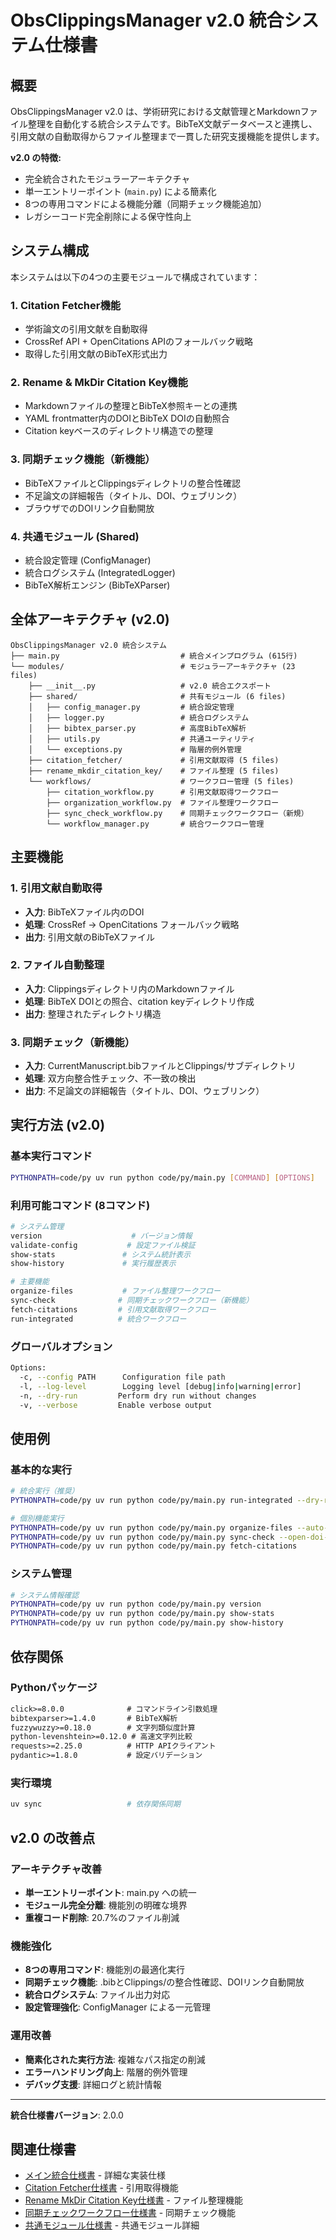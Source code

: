 # ObsClippingsManager v2.0 統合システム仕様書

## 概要
ObsClippingsManager v2.0 は、学術研究における文献管理とMarkdownファイル整理を自動化する統合システムです。BibTeX文献データベースと連携し、引用文献の自動取得からファイル整理まで一貫した研究支援機能を提供します。

**v2.0 の特徴:**
- 完全統合されたモジュラーアーキテクチャ
- 単一エントリーポイント (`main.py`) による簡素化
- 8つの専用コマンドによる機能分離（同期チェック機能追加）
- レガシーコード完全削除による保守性向上

## システム構成

本システムは以下の4つの主要モジュールで構成されています：

### 1. Citation Fetcher機能
- 学術論文の引用文献を自動取得
- CrossRef API + OpenCitations APIのフォールバック戦略
- 取得した引用文献のBibTeX形式出力

### 2. Rename & MkDir Citation Key機能
- Markdownファイルの整理とBibTeX参照キーとの連携
- YAML frontmatter内のDOIとBibTeX DOIの自動照合
- Citation keyベースのディレクトリ構造での整理

### 3. 同期チェック機能（新機能）
- BibTeXファイルとClippingsディレクトリの整合性確認
- 不足論文の詳細報告（タイトル、DOI、ウェブリンク）
- ブラウザでのDOIリンク自動開放

### 4. 共通モジュール (Shared)
- 統合設定管理 (ConfigManager)
- 統合ログシステム (IntegratedLogger)
- BibTeX解析エンジン (BibTeXParser)

## 全体アーキテクチャ (v2.0)

```
ObsClippingsManager v2.0 統合システム
├── main.py                           # 統合メインプログラム (615行)
└── modules/                          # モジュラーアーキテクチャ (23 files)
    ├── __init__.py                   # v2.0 統合エクスポート
    ├── shared/                       # 共有モジュール (6 files)
    │   ├── config_manager.py         # 統合設定管理
    │   ├── logger.py                 # 統合ログシステム
    │   ├── bibtex_parser.py          # 高度BibTeX解析
    │   ├── utils.py                  # 共通ユーティリティ
    │   └── exceptions.py             # 階層的例外管理
    ├── citation_fetcher/             # 引用文献取得 (5 files)
    ├── rename_mkdir_citation_key/    # ファイル整理 (5 files)
    └── workflows/                    # ワークフロー管理 (5 files)
        ├── citation_workflow.py      # 引用文献取得ワークフロー
        ├── organization_workflow.py  # ファイル整理ワークフロー
        ├── sync_check_workflow.py    # 同期チェックワークフロー（新規）
        └── workflow_manager.py       # 統合ワークフロー管理
```

## 主要機能

### 1. 引用文献自動取得
- **入力**: BibTeXファイル内のDOI
- **処理**: CrossRef → OpenCitations フォールバック戦略
- **出力**: 引用文献のBibTeXファイル

### 2. ファイル自動整理
- **入力**: Clippingsディレクトリ内のMarkdownファイル
- **処理**: BibTeX DOIとの照合、citation keyディレクトリ作成
- **出力**: 整理されたディレクトリ構造

### 3. 同期チェック（新機能）
- **入力**: CurrentManuscript.bibファイルとClippings/サブディレクトリ
- **処理**: 双方向整合性チェック、不一致の検出
- **出力**: 不足論文の詳細報告（タイトル、DOI、ウェブリンク）

## 実行方法 (v2.0)

### 基本実行コマンド
```bash
PYTHONPATH=code/py uv run python code/py/main.py [COMMAND] [OPTIONS]
```

### 利用可能コマンド (8コマンド)

```bash
# システム管理
version                    # バージョン情報
validate-config           # 設定ファイル検証
show-stats               # システム統計表示
show-history             # 実行履歴表示

# 主要機能
organize-files           # ファイル整理ワークフロー
sync-check              # 同期チェックワークフロー（新機能）
fetch-citations         # 引用文献取得ワークフロー
run-integrated          # 統合ワークフロー
```

### グローバルオプション
```bash
Options:
  -c, --config PATH      Configuration file path
  -l, --log-level        Logging level [debug|info|warning|error]
  -n, --dry-run         Perform dry run without changes
  -v, --verbose         Enable verbose output
```

## 使用例

### 基本的な実行
```bash
# 統合実行（推奨）
PYTHONPATH=code/py uv run python code/py/main.py run-integrated --dry-run --verbose

# 個別機能実行
PYTHONPATH=code/py uv run python code/py/main.py organize-files --auto-approve
PYTHONPATH=code/py uv run python code/py/main.py sync-check --open-doi-links
PYTHONPATH=code/py uv run python code/py/main.py fetch-citations
```

### システム管理
```bash
# システム情報確認
PYTHONPATH=code/py uv run python code/py/main.py version
PYTHONPATH=code/py uv run python code/py/main.py show-stats
PYTHONPATH=code/py uv run python code/py/main.py show-history
```

## 依存関係

### Pythonパッケージ
```txt
click>=8.0.0              # コマンドライン引数処理
bibtexparser>=1.4.0       # BibTeX解析
fuzzywuzzy>=0.18.0        # 文字列類似度計算
python-levenshtein>=0.12.0 # 高速文字列比較
requests>=2.25.0          # HTTP APIクライアント
pydantic>=1.8.0           # 設定バリデーション
```

### 実行環境
```bash
uv sync                   # 依存関係同期
```

## v2.0 の改善点

### アーキテクチャ改善
- **単一エントリーポイント**: main.py への統一
- **モジュール完全分離**: 機能別の明確な境界
- **重複コード削除**: 20.7%のファイル削減

### 機能強化
- **8つの専用コマンド**: 機能別の最適化実行
- **同期チェック機能**: .bibとClippings/の整合性確認、DOIリンク自動開放
- **統合ログシステム**: ファイル出力対応
- **設定管理強化**: ConfigManager による一元管理

### 運用改善
- **簡素化された実行方法**: 複雑なパス指定の削減
- **エラーハンドリング向上**: 階層的例外管理
- **デバッグ支援**: 詳細ログと統計情報

---

**統合仕様書バージョン**: 2.0.0  

## 関連仕様書
- [メイン統合仕様書](./main_integration_specification.md) - 詳細な実装仕様
- [Citation Fetcher仕様書](./citation_fetcher_specification.md) - 引用取得機能
- [Rename MkDir Citation Key仕様書](./rename_mkdir_citation_key_specification.md) - ファイル整理機能
- [同期チェックワークフロー仕様書](./sync_check_workflow_specification.md) - 同期チェック機能
- [共通モジュール仕様書](./shared_modules_specification.md) - 共通モジュール詳細

